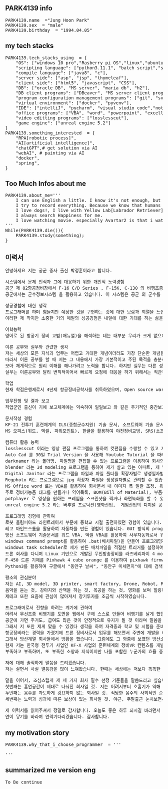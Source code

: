 ## PARK4139 info
<pre>
PARK4139.name  ="Jung Hoon Park" 
PARK4139.sex  = "male"
PARK4139.birthday  = "1994.04.05"  
</pre>
## my tech stacks
<pre>
PARK4139.tech_stacks_using  = {
    "OS": ["windows 10 pro","Rasberry pi OS","linux","ubuntu"], 
    "scripting language": ["python3.11.1", "batch script","shell script"], 
    "compile language": ["java8", "c"], 
    "server side": ["asp", "jsp", "thymeleaf"], 
    "client side": ["html5", "javascript", "CSS"],
    "DB": ["oracle DB", "MS server", "maria db", "h2"],
    "DB client programs": ["DBeaver", "MS server client program", "sqlplus"],
    "program configuration management programs": ["git", "svn"],
    "virtual environment": ["docker", "pyvenv"],
    "IDE": ["intelliJ", "pycharm", "visual studio code","notepad++", ""],
    "office programs": ["VBA", "word", "powerpoint", "excell"], 
    "video editting programs": ["losslesscut"],
    "game engine": ["unreal engine 5.2"]
}
PARK4139.something_interested  = {
    "RPA[robotic process]",
    "AI[artificial intelligence]",
    "chatGPT",# get solution via AI
    "webAI", # painting via AI
    "docker",
    "spring",
}
</pre>
## Too Much Infos about me
<pre>
PARK4139.about_me='''
    I can use English a little. I know it's not enough, but I'm still trying to use it
    I try to record everything. Because we know that humans are oblivious animals, including me.
    I love dogs!, I live with Yellow Lab[Labrador Retriever]. When things aren't going well, I go for a walk, dogs make me laugh.
    I always search Happiness for me.
    I love watching movie. especially Avartar2 is that i watch recently.
'''
While(PARK4139.die()){
    PARK4139.study(something); 
}
</pre>

## 이력서
<pre>
안녕하세요 저는 공군 중사 출신 박정훈이라고 합니다.

시스템에서 문제 인식과 그에 대응하기 위한 개인적 노력경험
공군 제 82항공정비창에서 F-16 C/D Series , F-15K, C-130 의 비행조종제어계통을 대상으로 한 군직 창정비 및 오버홀(볼트와 너트 같은 물리적으로 더 이상 분해할 수 없는 최소 수준까지 분해하는  정비)를 수행하였습니다.  작은 정비 실수는 뉴스에 나올 법한 큰 항공기 사고에 대한 잠재력을 가졌습니다. 이를 미연에 방지하기 위해서는 아주 작은 사고의 원인이 될만한 부분이더라도 여러번 또 반드시 체크하는 것이 중요합니다. 이를 실천하기 위해서 저는 거의 모든 정비 업무 수행에 있어서 개인 체크리스트를 만들어 활용을 해왔으며 이를 통한 실수의 발생을 줄였습니다. 부품 수급이 제때 이루어지지 않아 발생하는 출고문제, 신뢰성이 떨어지는 노후된 부품이 공급이 되어 출고품의 성능을 보장하지 못하는 문제들을 경험한 적이 있습니다. 이런 경험을 통하여 사소하게 느껴질지 모르는 작은 문제가 예측 못한 사이드 이펙트 또는 더 나아가 큰 문제를 일으킬 수 있을 수 있다는 것을 이해하고 있습니다 이 와 같이 다른분야에서 또한 사소한 문제도 리스크 관리를 하기 위해서 업무관련메모를 늘상 개인 파일에 수행하고 있습니다.
공군에서는 군수정보시스템 을 활용하고 있습니다. 이 시스템은 공군 의 군수를 담당하는 작업자들이 수행한 작업 정보를 입력하며 상위 부서에서는 군수업무를 관리를 용이하도록 한 전산 시스템입니다 .이 시스템은 주기적으로 입력된 데이터들을 통계를 내어 유의미한 데이터 통찰을 얻어 군수업무의 효율을 높이도록 피드백을 관련 군수 부서에 하달을 합니다. 이에 문제가 되는 것이 작업자의 낮은 신뢰도의 데이터가 시스템에 입력되어 데이터 분석이 잘못된 방향으로 흘러가 좋지 못한 업무적 피드백을 만들어 악순환을 일으켜 과잉인시수 또는 인시수결여 와 같은 문제가 되기도 하였습니다. 이런 피드백은 시스템이 의도된 바로 순기능을 수행하지 못한 것이 원인 이라고 생각을 가지고 있습니다. 이의 근원은 단순한 신뢰도가 낮은 데이터에서 비롯되었다고 생각합니다. 그래서 저는 단순한 데이터라도 시스템에 의도된 데이터를 잘 파악하여 데이터를 가공하고 입력하여야 시스템에 기대된 순기능을 적절히 작동할 수 있도록 단순 데이터에도 특성과 신뢰도를 고민해서 입력하였습니다.

성공경험에 대한 생각
프로그래머를 하며 힘들지만 예상한 것을 구현하는 것에 대한 보람과 희열을 느낍니다
이러한 제 작지만 소중한 거의 매일의 성공경험은 내일에 대한 기대를 하는 삶을 계속 갈망하게 하는 동기부여,  그 자체입니다.

어학능력
영어로 된 항공기 정비 교범(매뉴얼)을 해석하는 데는 대부분 무리가 크게 없으며 어려운 부분은 인터넷의 도움을 받아 해결할 수 있었습니다. 일본어는 간단한 일상적인 회화를 듣고 이해할 수 있습니다.

이론 공부와 실무와 관련한 생각
저는 세상의 모든 지식과 업무는 어렵고 거대한 개념이더라도 가장 단순한 개념들의 집합이라고 생각을 합니다.
따라서 이론 공부를 할 때 저는 그 내용에서 가장 기본적이고 주된 목적을 충분히 이해를 한 상태에서 해당 내용을 반복하여 
보아 체계적으로 원리 이해를 해나가려고 노력을 합니다. 하지만 실무는 다른 성격을 가진 부분이라고 생각합니다.
실무는 이론공부와 달리 변칙적이어서 빠르게 요청에 대응을 하기 위해서는 직관적이거나 감각적으로 커버를 해야하는 경우가 꽤 자주 있을 수 있다고 생각합니다. 정리하면 저는 두 가지 모두를 병행해야할 필요가 있다고 생각합니다.

학업
현재 학점은행제로서 4년제 항공정비공학사를 취득하였으며, Open source ware(대학공개강의) 를 활용하여 컴퓨터공학을 공부할 계획을 가지고 있습니다. 현재 실무에 의해서 많이 미루어 지고 있는데, 어느정도 데드라인을 다시 설정하여 학업을 진행할 생각입니다. 추후에 환경과 제 의지에 변함이 없다면 대학원까지도 공부를 계속하고 싶습니다.

업무진행 및 결과 보고
직업군인 출신이 기에 보고체계에는 익숙하여 일일보고 와 같은 주기적인 중간보고를 꼼꼼히 수행할 수 있다는 자신감이 있습니다.

문서작성 경험
KF-21 전투기 훈련체계의 ILS(종합군수지원) 기술 문서, 소프트웨어 기술 문서를 작성한 경험이 있습니다
MS 오피스(워드, 엑셀, 파워포인트), 한글을 활용하여 야전정비교범, SRS(소프트웨어요구사항명세서), SDD(소프트웨어설계기술서),  STP(소프트웨어시험계획서) 등의 방산 소프트웨어 기술문서를 방위사업청 개발실무지침에 따라서 문서를 계약된 방산업체에 개정(최신화) 및 제출해 본 경험이 있습니다.

컴퓨터 활용 능력 
losslesscut 이라는 영상 편집 프로그램을 통하여 컷편집을 수행할 수 있고 지원되는 mp4, mkv 등의 확장자로 Export를 할 수 있습니다.
Auto Cad 를 30일 Trial Version 을 사용해 Youtube Tutorial 을 따라하여 Bolt,Washer와 같은 기계요소 구현한 경험이 있습니다.
darknamer 라는 폴더명, 파일명을 편집할 수 있는 프로그램을 이용하여 회사의 전자 문서, 기술 문서의 파일명을 편집하고 관리한적이 있습니다.
blender 라는 3d modeling 프로그램을 통하여 제가 살고 있는 아파트, 제 방, 침대, 책장, 컵, 서랍, 냉장고, 세탁기 등을 모델링을 하고 간단한 uv mapping을 한 적이 있습니다.
Digital Janitor 라는 프로그램을 파일과 파일 폴더를 확장자별로 생성일자별로 관리할 수 있습니다.
Regphoto 라는 프로그램으로 jpg 확장자 파일을 생성일자별로 관리할 수 있습니다.
MS Office word 로는 VBA를 활용하여 회사문서 내 이미지 폭 일괄 조정, 워드 내 텍스트 와일드카드를 활용하여 일괄 교체를 하여 수정제출한 적이 있습니다. MS Office excell로는 텍스트 데이터를 일반적인 함수들과 mid 함수, concatenate 함수,textjoin 함수, 데이터 나누기 기능을 활용하여 table 또는 column과 row에서 원하는 텍스트 형태로 가공을 하거나 필터링을 해본 경험이 있습니다.
주로 정비가능품 태그를 만들거나 약어목록, BOM(Bill of Material), 부품목록 등을 만든 경험이 있습니다.
potplayer 로 영상을 원하는 프레임을 스크린샷을 찍거나 화면녹화를 할 수 있습니다.
unreal engine 5.2 라는 버추얼 프로덕션(영화산업,  게임산업의 디지털 공간)에 대한 

프로그래밍 경험에 관하여
로봇 올림피아드 라인트레이서 부문에 중학교 시절 출전하였던 경험이 있습니다. Line tracer의 basic code를 간단히 라인트레이싱을 위한 센서에 값을 변화하여 라인트레이서의 움직임을 제어하여 프로그래밍을 한 적이 있습니다.
레고 마인드스톰을 활용하여 자동차를 만든 경험이 있습니다. GUI 방식의 programming 경험이었습니다.
방산 소프트웨어 기술문서를 워드 VBA, 엑셀 VBA를 활용하여 사무자동화로서 워드문서 내에서 600여 개의 서로 다른 단어들을 특정 위치의 단어와 교체하는 스크립트를 짜본적이 있고 작업효율을 개선시킨 경험이 있습니다.
windows command prompt를 활용하여 .bat(배치파일)을 만들어 프로그래밍하여 폴더명에 백업한 날짜를 붙여 회사의 기술문서를 작업한 뒤 데이터를 백업 및 관리를 한 적이 있습니다.
windows task scheduler로 제가 만든 배치파일을 적절한 트리거를 설정하여 실행시킬 수 있습니다.
드론 회사를 다니며 Linux 기반으로 개발된 무인방송장비를 라즈베리파이 4 model b에 라즈베리파이 OS를 인터넷의 튜토리얼과 메뉴얼에 따른 설치를 진행하여 제품을 납품한 경험이 있습니다.
F-450 드론 기체를 Pixhawk 4 cube orange 를 이용하여 pixhawk firmware를 설치하고, 기체를 조립하여 Qground control software로 셋팅을 하고 비행 및 이동미션을 테스트한 경험이 있습니다.
Python3를 활용하여 구글에서 "동안구 날씨", "동안구 미세먼지"에 대해 검색하여 나온 정보를 크롬 개발자 도구를 활용하여 해당 데이터의 CSS selector, ID selectoir, TAG selector를 얻고 URL 등의 몇 입력정보와 함께 visual studio에서  requests, bs4 모듈을 활용하여 python script를 작성하여 "제가 원하는 동안구 날씨에 대한 데이터"를 web scraping을 한 경험이 있습니다.

평소의 관심분야 
저는 AI, 3D model, 3D printer, smart factory, Drone, Robot, ROS, C, C#, c++, Python, RPA, Docker 의 4차 산업 분야에 관심이 많습니다.
음악을 듣는 것, 강아지와 산책을 하는 것, 목공을 하는 것, 영화를 보며 힐링하는 것도 좋아합니다.
제테크 또한 요즘에 관심이 많아져서 장기투자를 조금씩 시작하였습니다.

프로그래머로서 전향을 하려는 계기에 관하여
어려서 무선조종 비행기를 도면을 웹에서 구해 스스로 만들어 비행기를 날게 했던 그 순간을 잊지 못합니다. 그런 기억과 기분을 항상 마음 속에 넣어 두고 살았던 제게 부모님은 항공기 정비에 관해서 말씀을 해주셨습니다 항공기 정비사 전망과 비행기를 어려서부터 좋아했던 제 모습을 보고 
공군에 가면 주거도, 급여도 많은 것이 안정적으로 유지가 될 것 이라며 말씀을 하셨습니다. 
그래서 저 또한 제게 맞을 수 있겠다 생각을 하여 자격증과 학교 및 시험을 준비하여 공군에 들어갔고 일을 해보았지만, 그러나 항공기 정비는 제 마음속에 있는 개발과 창의적인 일과는 거리가 먼 업무들 뿐이 었습니다. 이는 저를 자꾸 우울하게 만들어갔습니다. 저는 이 우울한 마음을 극복하기 위해서 제대를 준비하며 평소 관심이 있는 개발 분야들을 공부를 시작하였고 제대하였습니다.
항공정비라는 경력을 가졌기에 드론 정비사로서 업무를 해보면서 주변에 개발을 하는 것을 조금 관찰을 해보고자 드론 회사에도 들어가 보았습니다. 아니나 다를까 개발자의 모습이 너무 재미있어 보이고 멋있어 보였습니다. 제가 꿈꾸던 것 같았습니다. 저는 아무도 모르게 개발자가 되고자 하는 마음을 숨기고 있었습니다. 미리 이야기하여 스트레스를 다가오게 하는 것보다는 스스로 수긍이 가능한 결과를 먼저 만들어 제 생각을 알려주는 편이 나을 것이라고 판단을 하였습니다. 스물아홉이라는 늦은 나이에 본격적인 개발자 전향을 시작할 생각으로 웹커뮤니티, 주변에게 물어보면 하지 말라는 말이 거의 대부분이었습니다. 그럼에도 저는 마음을 먹고 개발자를 하려고 합니다. 그러나, 개발자로서 커리어를 쌓고자 했으나 역시나 현실은 어려웠습니다.
그래서 방산계열 회사들에서 방황을 했습니다. 그럼에도 그 와중에 보였던 방산소프트웨어 개발자들의 모습이 좋아보이고 부럽고 되고싶은 생각은 계속되었습니다. 
현재 저는 한국형 전투기 사업인 KF-X 사업의 훈련체계의 정비VR 컨텐츠를 개발을 하는 방산회사의 기획 부서에 있습니다. 그럼에도 꿈을 이루겠다는 의지는 사그라들지 않고 있습니다. 이것은 인생문제이며 인생에서 제대로 도전을 해본적이 없던 제게 큰 의미가 있기도 합니다. 하지 않으면 후회가 인생에서 클 것이라고 생각을 하고 있습니다.
부족하고 부족하며, 또 부족한 소양과 지식이지만 나를 포함한 누군가의 효율 증대, 편의 증대를 위해서 만들고 싶다는 욕구와 만들었을 때의 희열을 느껴보았고 포기할 수 없기에 개발자의 꿈을 꼭 실현하고 싶다고 생각하고 있습니다. 항상 자기개발을 하며, 실험하고, 기록하고 그 기록을 열람하여 응용을 잘하는 좋은 개발자가 되고싶습니다

저에 대해 솔직하게 말씀을 드리겠습니다.
저는 살면서 사실 열등감을 많이 느껴왔습니다. 한때는 세상에는 저보다 똑똑한 사람들, 가진 사람들이 많은 것에 무력해지기도 하고 지치기도  했었습니다. 하지만 이제는 그렇지 않습니다. 항공기 정비에서 얻었던 값진 경험들을 토대로 제 전문성을 인정을 받은 성공체험을 하였고 거기서 큰 위로를 받았기 때문입니다. 따라서 지금의 저는 제가 꿈꾸는 프로그래머로서 제가 부족한 부분에 대해서 또 열등감을 느끼는 부분에 대해서는 늘 자기개발하고 채워나가고 그 것이 비로서 성과로 이어질 떄, 큰 기쁨을 느낄 수 있을 것 같습니다. 이런 저를 회사관점에서 잘 활용할 수 있고 제 입장에서는 만족하며 회사와 개인 간에 합리적으로 상호배려와 양보를 하며 오래일할 좋은 그런 회사를 구하고 싶습니다.

말을 이어서, 조심스럽게 제 세 가지 회사 필수 선정 기준들을 말씀드리고 싶습니다
첫번째는 흡연공간이 제대로 나눠진 회사일 것. 저는 어려서부터 호흡기가 약해 입원도 한적이 있으며, 비흡연자입니다. 
두번째는 음주를 과도하게 강요하지 않는 회사일 것. 적당한 음주의 사회적인 순기능을 알고 있습니다. 하지만 음주보다는 자기개발이 제 삶을 위해서 가치 우선순위가 높습니다.
세번째는 노력과 성과에 따른 보상이 있는 회사일 것. 야근, 주말출근 눈치보면서 하고 싶지 않습니다. 여건상 필요하다면 하는 것이고 그에 따른 보상은 뒤 따르기를 희망합니다. 

제 이력서를 읽어주셔서 정말로 감사합니다. 오늘도 좋은 하루 되시길 바라면서 
연이 닿기를 바라며 연락기다리겠습니다. 감사합니다.
</pre>
## my motivation story
<pre>
PARK4139.why_that_i_choose_programmer  = '''

'''
</pre>
## summarized me version eng
<pre>
To Be continue
</pre>
